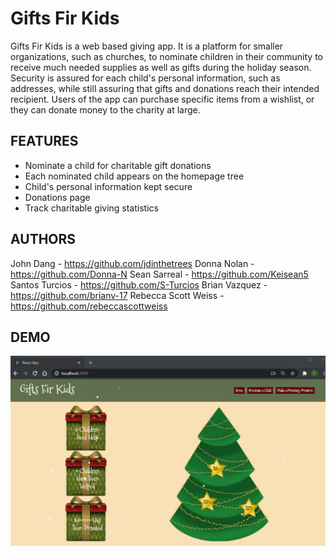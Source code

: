 # Gifts Fir Kids

Gifts Fir Kids is a web based giving app. It is a platform for smaller organizations, such as churches, to nominate children in their community to receive much needed supplies as well as gifts during the holiday season. Security is assured for each child's personal information, such as addresses, while still assuring that gifts and donations reach their intended recipient. Users of the app can purchase specific items from a wishlist, or they can donate money to the charity at large. 

## FEATURES
- Nominate a child for charitable gift donations
- Each nominated child appears on the homepage tree
- Child's personal information kept secure
- Donations page
- Track charitable giving statistics

## AUTHORS
John Dang - https://github.com/jdinthetrees
Donna Nolan - https://github.com/Donna-N
Sean Sarreal - https://github.com/Keisean5
Santos Turcios - https://github.com/S-Turcios
Brian Vazquez - https://github.com/brianv-17
Rebecca Scott Weiss - https://github.com/rebeccascottweiss

## DEMO

![APP DEMO](/images/GiftsFirKids.gif)
